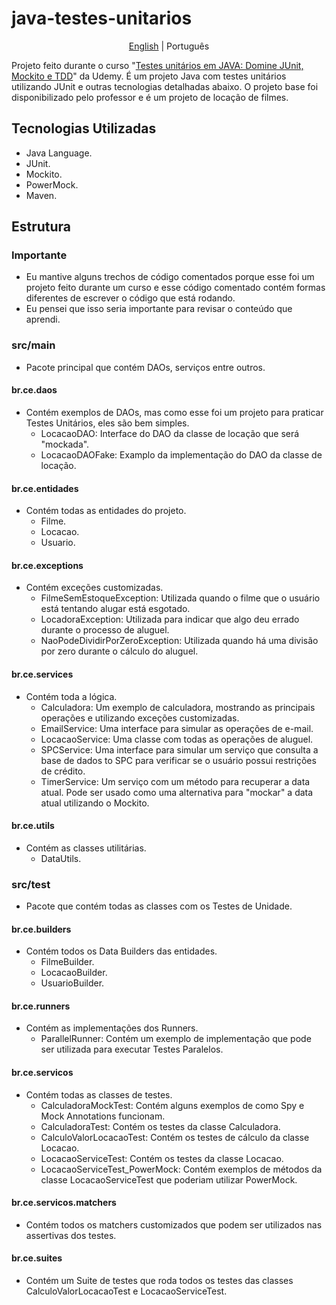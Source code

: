 # java-testes-unitarios
<p align="center">
	<a href="https://github.com/samlatavares/java-testes-unitarios/blob/main/README.md">English</a> | <span>Português</span>
</p>

Projeto feito durante o curso "<a href="https://www.udemy.com/course/testes-unitarios-em-java/" target="_blank">Testes unitários em JAVA: Domine JUnit, Mockito e TDD</a>" da Udemy. É um projeto Java com testes unitários utilizando JUnit e outras tecnologias detalhadas abaixo. O projeto base foi disponibilizado pelo professor e é um projeto de locação de filmes.

## Tecnologias Utilizadas
- Java Language.
- JUnit.
- Mockito.
- PowerMock.
- Maven.

## Estrutura

### Importante
- Eu mantive alguns trechos de código comentados porque esse foi um projeto feito durante um curso e esse código comentado contém formas diferentes de escrever o código que está rodando.
- Eu pensei que isso seria importante para revisar o conteúdo que aprendi.

### src/main
- Pacote principal que contém DAOs, serviços entre outros.

#### br.ce.daos
- Contém exemplos de DAOs, mas como esse foi um projeto para praticar Testes Unitários, eles são bem simples.
	- LocacaoDAO: Interface do DAO da classe de locação que será "mockada".
	- LocacaoDAOFake: Examplo da implementação do DAO da classe de locação.
	
#### br.ce.entidades
- Contém todas as entidades do projeto.
	- Filme.
	- Locacao.
	- Usuario.
		
#### br.ce.exceptions
- Contém exceções customizadas.
	- FilmeSemEstoqueException: Utilizada quando o filme que o usuário está tentando alugar está esgotado.
	- LocadoraException: Utilizada para indicar que algo deu errado durante o processo de aluguel.
	- NaoPodeDividirPorZeroException: Utilizada quando há uma divisão por zero durante o cálculo do aluguel.

#### br.ce.services
- Contém toda a lógica.
	- Calculadora: Um exemplo de calculadora, mostrando as principais operações e utilizando exceções customizadas.
	- EmailService: Uma interface para simular as operações de e-mail.
	- LocacaoService: Uma classe com todas as operações de aluguel.
	- SPCService: Uma interface para simular um serviço que consulta a base de dados to SPC para verificar se o usuário possui restrições de crédito.
	- TimerService: Um serviço com um método para recuperar a data atual. Pode ser usado como uma alternativa para "mockar" a data atual utilizando o Mockito.

#### br.ce.utils
- Contém as classes utilitárias.
	- DataUtils.
	
### src/test
- Pacote que contém todas as classes com os Testes de Unidade.

#### br.ce.builders
- Contém todos os Data Builders das entidades.
	- FilmeBuilder.
	- LocacaoBuilder.
	- UsuarioBuilder.
	
#### br.ce.runners
- Contém as implementações dos Runners.
	- ParallelRunner: Contém um exemplo de implementação que pode ser utilizada para executar Testes Paralelos.

#### br.ce.servicos
- Contém todas as classes de testes.
	- CalculadoraMockTest: Contém alguns exemplos de como Spy e Mock Annotations funcionam.
	- CalculadoraTest: Contém os testes da classe Calculadora.
	- CalculoValorLocacaoTest: Contém os testes de cálculo da classe Locacao.
	- LocacaoServiceTest: Contém os testes da classe Locacao.
	- LocacaoServiceTest_PowerMock: Contém exemplos de métodos da classe LocacaoServiceTest que poderiam utilizar PowerMock.	

#### br.ce.servicos.matchers
- Contém todos os matchers customizados que podem ser utilizados nas assertivas dos testes.

#### br.ce.suites
- Contém um Suite de testes que roda todos os testes das classes CalculoValorLocacaoTest e LocacaoServiceTest.
